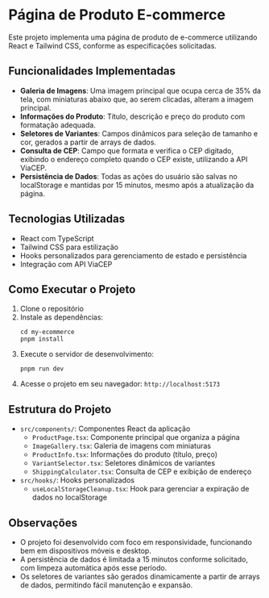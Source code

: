 # Página de Produto E-commerce

Este projeto implementa uma página de produto de e-commerce utilizando React e Tailwind CSS, conforme as especificações solicitadas.

## Funcionalidades Implementadas

- **Galeria de Imagens**: Uma imagem principal que ocupa cerca de 35% da tela, com miniaturas abaixo que, ao serem clicadas, alteram a imagem principal.
- **Informações do Produto**: Título, descrição e preço do produto com formatação adequada.
- **Seletores de Variantes**: Campos dinâmicos para seleção de tamanho e cor, gerados a partir de arrays de dados.
- **Consulta de CEP**: Campo que formata e verifica o CEP digitado, exibindo o endereço completo quando o CEP existe, utilizando a API ViaCEP.
- **Persistência de Dados**: Todas as ações do usuário são salvas no localStorage e mantidas por 15 minutos, mesmo após a atualização da página.

## Tecnologias Utilizadas

- React com TypeScript
- Tailwind CSS para estilização
- Hooks personalizados para gerenciamento de estado e persistência
- Integração com API ViaCEP

## Como Executar o Projeto

1. Clone o repositório
2. Instale as dependências:
   ```
   cd my-ecommerce
   pnpm install
   ```
3. Execute o servidor de desenvolvimento:
   ```
   pnpm run dev
   ```
4. Acesse o projeto em seu navegador: `http://localhost:5173`

## Estrutura do Projeto

- `src/components/`: Componentes React da aplicação
  - `ProductPage.tsx`: Componente principal que organiza a página
  - `ImageGallery.tsx`: Galeria de imagens com miniaturas
  - `ProductInfo.tsx`: Informações do produto (título, preço)
  - `VariantSelector.tsx`: Seletores dinâmicos de variantes
  - `ShippingCalculator.tsx`: Consulta de CEP e exibição de endereço
- `src/hooks/`: Hooks personalizados
  - `useLocalStorageCleanup.tsx`: Hook para gerenciar a expiração de dados no localStorage

## Observações

- O projeto foi desenvolvido com foco em responsividade, funcionando bem em dispositivos móveis e desktop.
- A persistência de dados é limitada a 15 minutos conforme solicitado, com limpeza automática após esse período.
- Os seletores de variantes são gerados dinamicamente a partir de arrays de dados, permitindo fácil manutenção e expansão.
